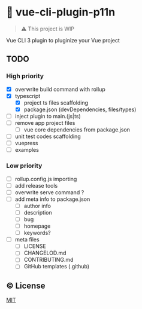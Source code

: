 # :electric_plug: vue-cli-plugin-p11n

> :warning: This project is WIP

Vue CLI 3 plugin to pluginize your Vue project

## TODO

### High priority
- [x] overwrite build command with rollup
- [x] typescript
  - [x] project ts files scaffolding
  - [x] package.json (devDependencies, files/types)
- [ ] inject plugin to main.(js|ts)
- [ ] remove app project files
  - [ ] vue core dependencies from package.json
- [ ] unit test codes scaffolding
- [ ] vuepress
- [ ] examples

### Low priority
- [ ] rollup.config.js importing
- [ ] add release tools
- [ ] overwrite serve command ?
- [ ] add meta info to package.json
  - [ ] author info
  - [ ] description
  - [ ] bug
  - [ ] homepage
  - [ ] keywords?
- [ ] meta files
  - [ ] LICENSE
  - [ ] CHANGELOD.md
  - [ ] CONTRIBUTING.md
  - [ ] GitHub templates (.github)

## :copyright: License

[MIT](http://opensource.org/licenses/MIT)

